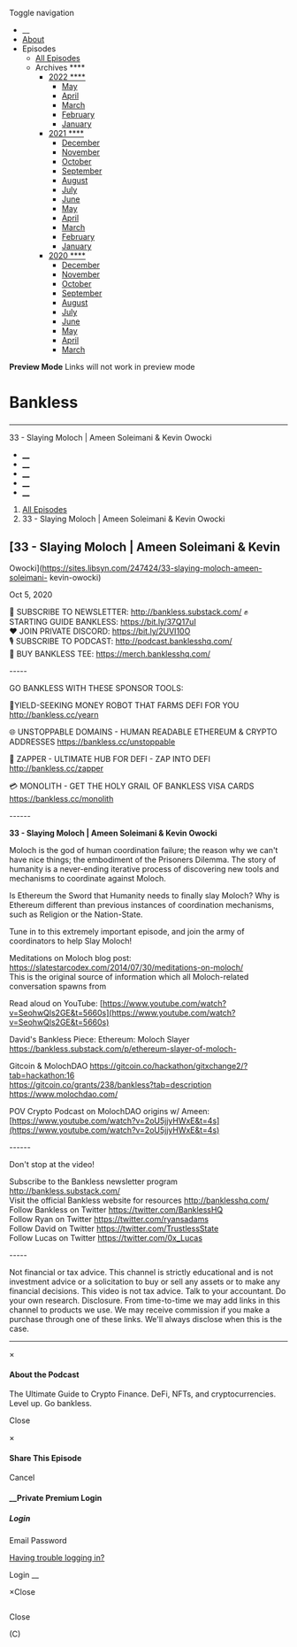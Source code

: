 Toggle navigation [](/247424 "Home Page")

  * __
  * [About]()
  * Episodes 
    * [All Episodes](/247424)
    * Archives ****
      * [2022 ****](/247424/2022)
        * [May](/247424/2022/05)
        * [April](/247424/2022/04)
        * [March](/247424/2022/03)
        * [February](/247424/2022/02)
        * [January](/247424/2022/01)
      * [2021 ****](/247424/2021)
        * [December](/247424/2021/12)
        * [November](/247424/2021/11)
        * [October](/247424/2021/10)
        * [September](/247424/2021/09)
        * [August](/247424/2021/08)
        * [July](/247424/2021/07)
        * [June](/247424/2021/06)
        * [May](/247424/2021/05)
        * [April](/247424/2021/04)
        * [March](/247424/2021/03)
        * [February](/247424/2021/02)
        * [January](/247424/2021/01)
      * [2020 ****](/247424/2020)
        * [December](/247424/2020/12)
        * [November](/247424/2020/11)
        * [October](/247424/2020/10)
        * [September](/247424/2020/09)
        * [August](/247424/2020/08)
        * [July](/247424/2020/07)
        * [June](/247424/2020/06)
        * [May](/247424/2020/05)
        * [April](/247424/2020/04)
        * [March](/247424/2020/03)

**Preview Mode** Links will not work in preview mode

# Bankless

###

* * *

33 - Slaying Moloch | Ameen Soleimani & Kevin Owocki

  * [__](http://twitter.com/banklesshq "Visit Us on Twitter")
  * [__](mailto:ryan@mythos.capital "Email This Podcast")
  * [__](http://feeds.libsyn.com/247424/rss "Subscribe to RSS Feed")
  * [__](https://podcasts.apple.com/us/podcast/bankless/id1499409058?ls=1 "Listen on Apple Podcasts")
  * [__](https://open.spotify.com/show/41TNnXSv5ExcQSzEGLlGhy "Listen on Spotify")

  1. [All Episodes](/247424)
  2. 33 - Slaying Moloch | Ameen Soleimani & Kevin Owocki

## [33 - Slaying Moloch | Ameen Soleimani & Kevin
Owocki](https://sites.libsyn.com/247424/33-slaying-moloch-ameen-soleimani-
kevin-owocki)

Oct 5, 2020

🚀 SUBSCRIBE TO NEWSLETTER: <http://bankless.substack.com/> ✊ STARTING GUIDE
BANKLESS: <https://bit.ly/37Q17uI>  
❤️ JOIN PRIVATE DISCORD: <https://bit.ly/2UVI10O>  
🎙️ SUBSCRIBE TO PODCAST: <http://podcast.banklesshq.com/>  
👕 BUY BANKLESS TEE: <https://merch.banklesshq.com/>  
  
\-----

GO BANKLESS WITH THESE SPONSOR TOOLS:  
  
🤖YIELD-SEEKING MONEY ROBOT THAT FARMS DEFI FOR YOU <http://bankless.cc/yearn>  
  
🌐 UNSTOPPABLE DOMAINS - HUMAN READABLE ETHEREUM & CRYPTO ADDRESSES
<https://bankless.cc/unstoppable>  
  
🌈 ZAPPER - ULTIMATE HUB FOR DEFI - ZAP INTO DEFI <http://bankless.cc/zapper>  
  
💳 MONOLITH - GET THE HOLY GRAIL OF BANKLESS VISA CARDS
<https://bankless.cc/monolith>  
  
\------  
  
**33 - Slaying Moloch | Ameen Soleimani & Kevin Owocki**

Moloch is the god of human coordination failure; the reason why we can't have
nice things; the embodiment of the Prisoners Dilemma. The story of humanity is
a never-ending iterative process of discovering new tools and mechanisms to
coordinate against Moloch.

Is Ethereum the Sword that Humanity needs to finally slay Moloch? Why is
Ethereum different than previous instances of coordination mechanisms, such as
Religion or the Nation-State.

Tune in to this extremely important episode, and join the army of coordinators
to help Slay Moloch!

Meditations on Moloch blog post:
<https://slatestarcodex.com/2014/07/30/meditations-on-moloch/>  
This is the original source of information which all Moloch-related
conversation spawns from

Read aloud on YouTube:
[https://www.youtube.com/watch?v=SeohwQls2GE&t=5660s](https://www.youtube.com/watch?v=SeohwQls2GE&t=5660s)

David's Bankless Piece: Ethereum: Moloch Slayer
<https://bankless.substack.com/p/ethereum-slayer-of-moloch->

Gitcoin & MolochDAO
<https://gitcoin.co/hackathon/gitxchange2/?tab=hackathon:16>  
<https://gitcoin.co/grants/238/bankless?tab=description>  
<https://www.molochdao.com/>

POV Crypto Podcast on MolochDAO origins w/ Ameen:
[https://www.youtube.com/watch?v=2oU5jjyHWxE&t=4s](https://www.youtube.com/watch?v=2oU5jjyHWxE&t=4s)

\------

Don't stop at the video!

Subscribe to the Bankless newsletter program <http://bankless.substack.com/>  
Visit the official Bankless website for resources <http://banklesshq.com/>  
Follow Bankless on Twitter <https://twitter.com/BanklessHQ>  
Follow Ryan on Twitter <https://twitter.com/ryansadams>  
Follow David on Twitter <https://twitter.com/TrustlessState>  
Follow Lucas on Twitter <https://twitter.com/0x_Lucas>  
  
\-----  
  
Not financial or tax advice. This channel is strictly educational and is not
investment advice or a solicitation to buy or sell any assets or to make any
financial decisions. This video is not tax advice. Talk to your accountant. Do
your own research. Disclosure. From time-to-time we may add links in this
channel to products we use. We may receive commission if you make a purchase
through one of these links. We'll always disclose when this is the case.

* * *

×

#### About the Podcast

The Ultimate Guide to Crypto Finance. DeFi, NFTs, and cryptocurrencies. Level
up. Go bankless.

Close

×

#### Share This Episode

Cancel

#### __Private Premium Login

##### Login

Email Password

[Having trouble logging in?](')

Login __

×Close

![]()

Close

(C)

